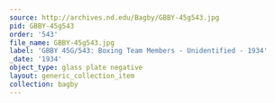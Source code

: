 ```yaml
---
source: http://archives.nd.edu/Bagby/GBBY-45g543.jpg
pid: GBBY-45g543
order: '543'
file_name: GBBY-45g543.jpg
label: 'GBBY 45G/543: Boxing Team Members - Unidentified - 1934'
_date: '1934'
object_type: glass plate negative
layout: generic_collection_item
collection: bagby
---
```

